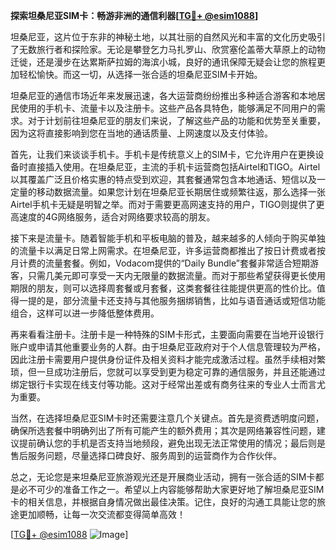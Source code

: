 **探索坦桑尼亚SIM卡：畅游非洲的通信利器[[TG💪+ @esim1088](https://t.me/s/esim1088)]**

坦桑尼亚，这片位于东非的神秘土地，以其壮丽的自然风光和丰富的文化历史吸引了无数旅行者和探险家。无论是攀登乞力马扎罗山、欣赏塞伦盖蒂大草原上的动物迁徙，还是漫步在达累斯萨拉姆的海滨小城，良好的通讯保障无疑会让您的旅程更加轻松愉快。而这一切，从选择一张合适的坦桑尼亚SIM卡开始。

坦桑尼亚的通信市场近年来发展迅速，各大运营商纷纷推出多种适合游客和本地居民使用的手机卡、流量卡以及注册卡。这些产品各具特色，能够满足不同用户的需求。对于计划前往坦桑尼亚的朋友们来说，了解这些产品的功能和优势至关重要，因为这将直接影响到您在当地的通话质量、上网速度以及支付体验。

首先，让我们来谈谈手机卡。手机卡是传统意义上的SIM卡，它允许用户在更换设备时直接插入使用。在坦桑尼亚，主流的手机卡运营商包括Airtel和TIGO。Airtel以其覆盖广泛且价格实惠的特点受到欢迎，其套餐通常包含本地通话、短信以及一定量的移动数据流量。如果您计划在坦桑尼亚长期居住或频繁往返，那么选择一张Airtel手机卡无疑是明智之举。而对于需要更高网速支持的用户，TIGO则提供了更高速度的4G网络服务，适合对网络要求较高的朋友。

接下来是流量卡。随着智能手机和平板电脑的普及，越来越多的人倾向于购买单独的流量卡以满足日常上网需求。在坦桑尼亚，许多运营商都推出了按日计费或者按月计费的流量套餐。例如，Vodacom提供的“Daily Bundle”套餐非常适合短期游客，只需几美元即可享受一天内无限量的数据流量。而对于那些希望获得更长使用期限的朋友，则可以选择周套餐或月套餐，这类套餐往往能提供更高的性价比。值得一提的是，部分流量卡还支持与其他服务捆绑销售，比如与语音通话或短信功能组合，这样可以进一步降低整体费用。

再来看看注册卡。注册卡是一种特殊的SIM卡形式，主要面向需要在当地开设银行账户或申请其他重要业务的人群。由于坦桑尼亚政府对于个人信息管理较为严格，因此注册卡需要用户提供身份证件及相关资料才能完成激活过程。虽然手续相对繁琐，但一旦成功注册后，您就可以享受到更为稳定可靠的通信服务，并且还能通过绑定银行卡实现在线支付等功能。这对于经常出差或有商务往来的专业人士而言尤为重要。

当然，在选择坦桑尼亚SIM卡时还需要注意几个关键点。首先是资费透明度问题，确保所选套餐中明确列出了所有可能产生的额外费用；其次是网络兼容性问题，建议提前确认您的手机是否支持当地频段，避免出现无法正常使用的情况；最后则是售后服务问题，尽量选择口碑良好、服务周到的运营商作为合作伙伴。

总之，无论您是来坦桑尼亚旅游观光还是开展商业活动，拥有一张合适的SIM卡都是必不可少的准备工作之一。希望以上内容能够帮助大家更好地了解坦桑尼亚SIM卡的相关信息，并根据自身情况做出最佳决策。记住，良好的沟通工具能让您的旅途更加顺畅，让每一次交流都变得简单高效！

[[TG💪+ @esim1088](https://t.me/s/esim1088) ![Image](https://i.postimg.cc/4NQfJmqS/Snipaste-2025-05-13-00-14-12.png)]